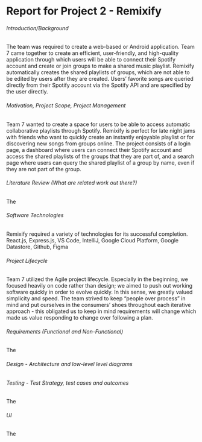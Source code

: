 # Report for Project 2 - Remixify
###### Introduction/Background 
The team was required to create a web-based or Android application. Team 7 came together to create an efficient, user-friendly, and high-quality application through which users will be able to connect their Spotify account and create or join groups to make a shared music playlist. Remixify automatically creates the shared playlists of groups, which are not able to be edited by users after they are created. Users’ favorite songs are queried directly from their Spotify account via the Spotify API and are specified by the user directly.

###### Motivation, Project Scope, Project Management 
Team 7 wanted to create a space for users to be able to access automatic collaborative playlists through Spotify. Remixify is perfect for late night jams with friends who want to quickly create an instantly enjoyable playlist or for discovering new songs from groups online. The project consists of a login page, a dashboard where users can connect their Spotify account and access the shared playlists of the groups that they are part of, and a search page where users can query the shared playlist of a group by name, even if they are not part of the group. 

###### Literature Review (What are related work out there?) 
The

###### Software Technologies 
Remixify required a variety of technologies for its successful completion.
React.js, Express.js, VS Code, IntelliJ, Google Cloud Platform, Google Datastore, Github, Figma
###### Project Lifecycle 
Team 7 utilized the Agile project lifecycle. Especially in the beginning, we focused heavily on code rather than design; we aimed to push out working software quickly in order to evolve quickly. In this sense, we greatly valued simplicity and speed. The team strived to keep “people over process” in mind and put ourselves in the consumers’ shoes throughout each iterative approach - this obligated us to keep in mind requirements will change which made us value responding to change over following a plan. 

###### Requirements (Functional and Non-Functional) 
The 

###### Design - Architecture and low-level level diagrams 

###### Testing - Test Strategy, test cases and outcomes 
The

###### UI
The



